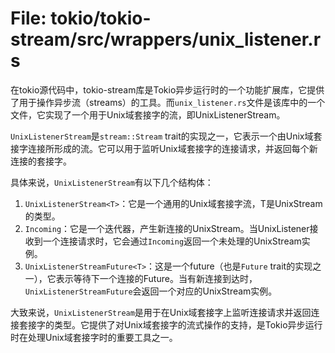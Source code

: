 # File: tokio/tokio-stream/src/wrappers/unix_listener.rs

在tokio源代码中，tokio-stream库是Tokio异步运行时的一个功能扩展库，它提供了用于操作异步流（streams）的工具。而`unix_listener.rs`文件是该库中的一个文件，它实现了一个用于Unix域套接字的流，即UnixListenerStream。

`UnixListenerStream`是`stream::Stream` trait的实现之一，它表示一个由Unix域套接字连接所形成的流。它可以用于监听Unix域套接字的连接请求，并返回每个新连接的套接字。

具体来说，`UnixListenerStream`有以下几个结构体：

1. `UnixListenerStream<T>`：它是一个通用的Unix域套接字流，T是UnixStream的类型。
2. `Incoming`：它是一个迭代器，产生新连接的UnixStream。当UnixListener接收到一个连接请求时，它会通过`Incoming`返回一个未处理的UnixStream实例。
3. `UnixListenerStreamFuture<T>`：这是一个future（也是`Future` trait的实现之一），它表示等待下一个连接的Future。当有新连接到达时，`UnixListenerStreamFuture`会返回一个对应的UnixStream实例。

大致来说，`UnixListenerStream`是用于在Unix域套接字上监听连接请求并返回连接套接字的类型。它提供了对Unix域套接字的流式操作的支持，是Tokio异步运行时在处理Unix域套接字时的重要工具之一。

